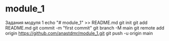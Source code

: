# module_1
Задания модуля 1
echo "# module_1" >> README.md
git init
git add README.md
git commit -m "first commit"
git branch -M main
git remote add origin https://github.com/anastdmr/module_1.git
git push -u origin main
